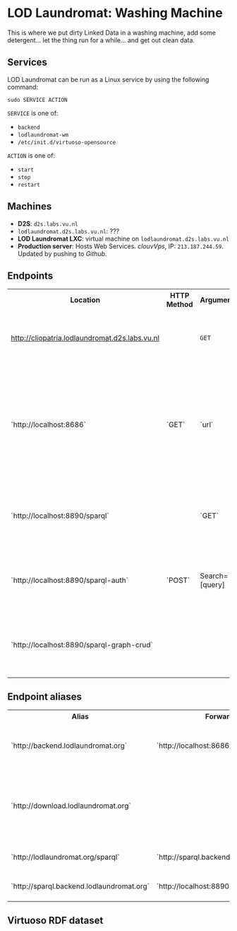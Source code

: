 LOD Laundromat: Washing Machine
===============================

This is where we put dirty Linked Data in a washing machine,
add some detergent... let the thing run for a while...
and get out clean data.

Services
--------

LOD Laundromat can be run as a Linux service by using the following command:

~~~{.sh}
sudo SERVICE ACTION
~~~

`SERVICE` is one of:
  - `backend`
  - `lodlaundromat-wm`
  - `/etc/init.d/virtuoso-opensource`

`ACTION` is one of:
  - `start`
  - `stop`
  - `restart`



Machines
--------

  - **D2S**: `d2s.labs.vu.nl`
  - `lodlaundromat.d2s.labs.vu.nl`: ???
  - **LOD Laundromat LXC**: virtual machine on `lodlaundromat.d2s.labs.vu.nl`
  - **Production server**: Hosts Web Services.
    *clouvVps*, IP: `213.187.244.59`.
    Updated by pushing to *Github*.


Endpoints
---------

<table>
  <tr>
    <th>Location</url>
    <th>HTTP Method</url>
    <th>Arguments</url>
    <th>Standards-compliance</td>
    <th>What it does</th>
  </td>
  <tr>
    <td><a href="http://cliopatria.lodlaundromat.d2s.labs.vu.nl">http://cliopatria.lodlaundromat.d2s.labs.vu.nl</a><td>
    <td><code>GET</code></td>
    <td>HTTP authentication</td>
    <td>Does not support RDF Datasets.</td>
    <td>This is used to debug the LOD Washing Machine during development.</td>
  </tr>
  <tr>
    <td>`http://localhost:8686`</td>
    <td>`GET`</td>
    <td>`url`</td>
    <td></td>
    <td>
      The NodeJS backend of the LOD Laundromat site,
      responsible for serving files for users,
      and adding items to the seed list.
    </td>
  </tr>
  <tr>
    <td>`http://localhost:8890/sparql`<td>
    <td>`GET`</td>
    <td>`query`</td>
    <td>SPARQL 1.1 Query</td>
    <td>
      The SPARQL endpoint that is used by the LOD Laundromat Web Services.
    </td>
  </tr>
  <tr>
    <td>`http://localhost:8890/sparql-auth`</td>
    <td>`POST`</td>
    <td>Search=[query]</td>
    <td>
      SPARQL 1.1 Protocol, SPARQL 1.1 Query, SPARQL 1.1 Update
    </td>
    <td>
      The first SPARQL Endpoint that is used by the LOD Washing Machine.
    </td>
  </tr>
  <tr>
    <td>`http://localhost:8890/sparql-graph-crud`</td>
    <td></td>
    <td></td>
    <td>SPARQL 1.1 Graph Store HTTP Protocol</td>
    <td>
      The second SPARQL Endpoint that is used by the LOD Washing Machine.
    </td>
</table>



Endpoint aliases
----------------

<table>
  <tr>
    <th>Alias</th>
    <th>Forwards to</th>
    <th>Description</th>
  </tr>
  <tr>
    <td>`http://backend.lodlaundromat.org`</td>
    <td>`http://localhost:8686`</td>
    <td>
      Web Service for adding items to the LOD Basket
      (i.e., the LOD Laundromat seed list).
    </td>
  </tr>
  <tr>
    <td>`http://download.lodlaundromat.org`<td>
    <td>`http://localhost:8686`</td>
    <td>
      Web Service for downloading clean data files.
      The URL path must be set to `/MD5`.
    </td>
  </tr>
  <tr>
    <td>`http://lodlaundromat.org/sparql`</td>
    <td>`http://sparql.backend.lodlaundromat.org`</td>
    <td>Use to preserve consistency in the Web interface.</td>
  </tr>
  <tr>
    <td>`http://sparql.backend.lodlaundromat.org`</td>
    <td>`http://localhost:8890/sparql`</td>
    <td>Web Service for querying the LOD Laundromat metadata.</td>
  </tr>
</table>



Virtuoso RDF dataset
--------------------
